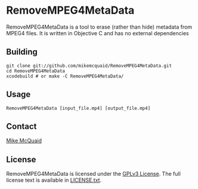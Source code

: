 # RemoveMPEG4MetaData
RemoveMPEG4MetaData is a tool to erase (rather than hide) metadata from MPEG4 files. It is written in Objective C and has no external dependencies

## Building
```
git clone git://github.com/mikemcquaid/RemoveMPEG4MetaData.git
cd RemoveMPEG4MetaData
xcodebuild # or make -C RemoveMPEG4MetaData/
```

## Usage
`RemoveMPEG4MetaData [input_file.mp4] [output_file.mp4]`

## Contact
[Mike McQuaid](mailto:mike@mikemcquaid.com)

## License
RemoveMPEG4MetaData is licensed under the [GPLv3 License](https://en.wikipedia.org/wiki/GNU_General_Public_License).
The full license text is available in [LICENSE.txt](https://github.com/mikemcquaid/RemoveMPEG4MetaData/blob/master/LICENSE.txt).
